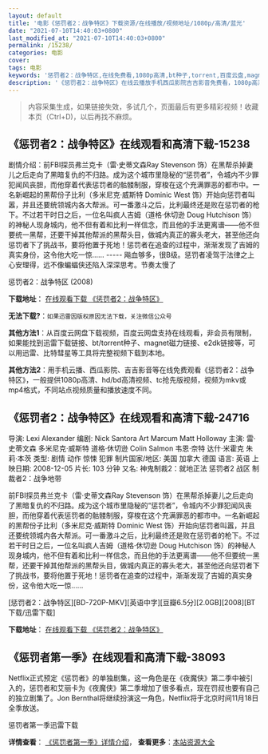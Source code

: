 ```yaml
---
layout: default
title: '电影《惩罚者2：战争特区》下载资源/在线播放/视频地址/1080p/高清/蓝光'
date: "2021-07-10T14:40:03+0800"
last_modified_at: "2021-07-10T14:40:03+0800"
permalink: /15238/
categories: 电影
cover:
tags: 电影
keywords: '惩罚者2：战争特区,在线免费看,1080p高清,bt种子,torrent,百度云盘,magnet,磁力链,迅雷下载资源'
description: '《惩罚者2：战争特区》在线云播放手机西瓜影院吉吉影音免费看，1080p高清bd/hd未删减完整版和tc抢先枪版，mkv/mp4格式，附带bt/torrent种子、magnet/磁力链、百度云盘、网盘资源迅雷下载链接'
---
```


>内容采集生成，如果链接失效，多试几个，页面最后有更多精彩视频！收藏本页（Ctrl+D)，以后再找不麻烦。


## 《惩罚者2：战争特区》在线观看和高清下载-15238

剧情介绍：前FBI探员弗兰克卡（雷·史蒂文森Ray Stevenson 饰）在黑帮杀掉妻儿之后走向了黑暗复仇的不归路。成为这个城市里隐秘的“惩罚者”，令城内不少罪犯闻风丧胆，而他穿着代表惩罚者的骷髅制服，穿梭在这个充满罪恶的都市中。一名新崛起的黑帮份子比利（多米尼克·威斯特 Dominic West 饰）开始向惩罚者叫嚣，并且还要统领城内各大帮派。可一番激斗之后，比利最终还是败在惩罚者的枪下。不过若干时日之后，一位名叫疯人吉姆（道格·休切逊 Doug Hutchison 饰）的神秘人现身城内，他不但有着和比利一样信念，而且他的手法更离谱——他不但要统一黑帮，还要干掉其他帮派的黑帮头目，做城内真正的寡头老大，甚至他还向惩罚者下了挑战书，要将他置于死地！惩罚者在追查的过程中，渐渐发现了吉姆的真实身份，这令他大吃一惊…… ----- 飚血够多，很B级。惩罚者凌驾于法律之上心安理得，远不像蝙蝠侠还陷入深深思考。节奏太慢了


惩罚者2：战争特区 (2008)

**下载地址**： [在线观看下载 《惩罚者2：战争特区》](https://www.btbtdy.me/btdy/dy4719.html) 


**无法下载?**：`如果迅雷因版权原因无法下载，关注微信公众号 `

**其他方法1**：从百度云网盘下载视频，百度云网盘支持在线观看，非会员有限制，如果能找到迅雷下载链接、bt/torrent种子、magnet磁力链接、e2dk链接等，可以用迅雷、比特彗星等工具将完整视频下载到本地。

**其他方法2**：用手机云播、西瓜影院、吉吉影音等在线免费观看《惩罚者2：战争特区》，一般提供1080p高清、hd/bd高清视频、tc抢先版视频，视频为mkv或mp4格式，不同站点视频质量和播放速度不同。


## 《惩罚者2：战争特区》在线观看和高清下载-24716

导演: Lexi Alexander 编剧: Nick Santora Art Marcum Matt Holloway 主演: 雷·史蒂文森 多米尼克·威斯特 道格·休切逊 Colin Salmon 韦恩·奈特 达什·米霍克 朱莉·本茨 类型: 剧情 动作 惊悚 犯罪 制片国家/地区: 美国 加拿大 德国 语言: 英语 上映日期: 2008-12-05 片长: 103 分钟 又名: 神鬼制裁2：就地正法 惩罚者2 战区 制裁者2：战争地带

前FBI探员弗兰克卡（雷·史蒂文森Ray Stevenson 饰）在黑帮杀掉妻儿之后走向了黑暗复仇的不归路。成为这个城市里隐秘的“惩罚者”，令城内不少罪犯闻风丧胆，而他穿着代表惩罚者的骷髅制服，穿梭在这个充满罪恶的都市中。一名新崛起的黑帮份子比利（多米尼克·威斯特 Dominic West 饰）开始向惩罚者叫嚣，并且还要统领城内各大帮派。可一番激斗之后，比利最终还是败在惩罚者的枪下。不过若干时日之后，一位名叫疯人吉姆（道格·休切逊 Doug Hutchison 饰）的神秘人现身城内，他不但有着和比利一样信念，而且他的手法更离谱——他不但要统一黑帮，还要干掉其他帮派的黑帮头目，做城内真正的寡头老大，甚至他还向惩罚者下了挑战书，要将他置于死地！惩罚者在追查的过程中，渐渐发现了吉姆的真实身份，这令他大吃一惊……


[惩罚者2：战争特区][BD-720P-MKV][英语中字][豆瓣6.5分][2.0GB][2008][BT下载/迅雷下载]

**下载地址**： [在线观看下载 《惩罚者2：战争特区》](https://www.btdx8.com/torrent/punisher_war_zone_2008.html) 


## 《惩罚者第一季》在线观看和高清下载-38093

Netflix正式预定《惩罚者》的单独剧集，这一角色是在《夜魔侠》第二季中被引入的，惩罚者和艾丽卡为《夜魔侠》第二季增加了很多看点，现在罚叔也要有自己的独立剧集了。Jon Bernthal将继续扮演这一角色，Netflix将于北京时间11月18日全季放送。


惩罚者第一季迅雷下载

**详情查看**： [《惩罚者第一季》详情介绍](/movie/38093/)， **查看更多**：[本站资源大全](/movie/t/all/)

